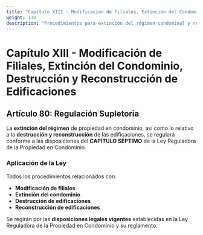 ```yaml
---
title: "Capítulo XIII - Modificación de Filiales, Extinción del Condominio, Destrucción y Reconstrucción"
weight: 130
description: "Procedimientos para extinción del régimen condominal y reconstrucción de edificaciones"
---
```


# Capítulo XIII - Modificación de Filiales, Extinción del Condominio, Destrucción y Reconstrucción de Edificaciones

## Artículo 80: Regulación Supletoria

La **extinción del régimen** de propiedad en condominio, así como lo relativo a la **destrucción y reconstrucción** de las edificaciones, se regulará conforme a las disposiciones del **CAPÍTULO SÉPTIMO** de la Ley Reguladora de la Propiedad en Condominio.

### Aplicación de la Ley
Todos los procedimientos relacionados con:
- **Modificación de filiales**
- **Extinción del condominio**
- **Destrucción de edificaciones** 
- **Reconstrucción de edificaciones**

Se regirán por las **disposiciones legales vigentes** establecidas en la Ley Reguladora de la Propiedad en Condominio y su reglamento.